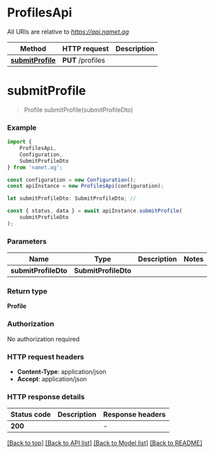 # ProfilesApi

All URIs are relative to *https://api.namet.ag*

|Method | HTTP request | Description|
|------------- | ------------- | -------------|
|[**submitProfile**](#submitprofile) | **PUT** /profiles | |

# **submitProfile**
> Profile submitProfile(submitProfileDto)


### Example

```typescript
import {
    ProfilesApi,
    Configuration,
    SubmitProfileDto
} from 'namet.ag';

const configuration = new Configuration();
const apiInstance = new ProfilesApi(configuration);

let submitProfileDto: SubmitProfileDto; //

const { status, data } = await apiInstance.submitProfile(
    submitProfileDto
);
```

### Parameters

|Name | Type | Description  | Notes|
|------------- | ------------- | ------------- | -------------|
| **submitProfileDto** | **SubmitProfileDto**|  | |


### Return type

**Profile**

### Authorization

No authorization required

### HTTP request headers

 - **Content-Type**: application/json
 - **Accept**: application/json


### HTTP response details
| Status code | Description | Response headers |
|-------------|-------------|------------------|
|**200** |  |  -  |

[[Back to top]](#) [[Back to API list]](../README.md#documentation-for-api-endpoints) [[Back to Model list]](../README.md#documentation-for-models) [[Back to README]](../README.md)

